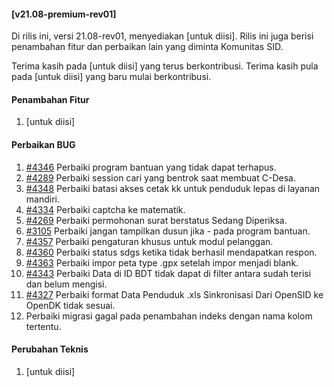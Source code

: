 #### [v21.08-premium-rev01]

Di rilis ini, versi 21.08-rev01, menyediakan [untuk diisi]. Rilis ini juga berisi penambahan fitur dan perbaikan lain yang diminta Komunitas SID.

Terima kasih pada [untuk diisi] yang terus berkontribusi. Terima kasih pula pada [untuk diisi] yang baru mulai berkontribusi.


#### Penambahan Fitur
1. [untuk diisi]


#### Perbaikan BUG
1. [#4346](https://github.com/OpenSID/OpenSID/issues/4346) Perbaiki program bantuan yang tidak dapat terhapus.
2. [#4289](https://github.com/OpenSID/OpenSID/issues/4289) Perbaiki session cari yang bentrok saat membuat C-Desa.
3. [#4348](https://github.com/OpenSID/OpenSID/issues/4348) Perbaiki batasi akses cetak kk untuk penduduk lepas di layanan mandiri.
4. [#4334](https://github.com/OpenSID/OpenSID/issues/4334) Perbaiki captcha ke matematik.
5. [#4269](https://github.com/OpenSID/OpenSID/issues/4269) Perbaiki permohonan surat berstatus Sedang Diperiksa.
6. [#3105](https://github.com/OpenSID/OpenSID/issues/3105) Perbaiki jangan tampilkan dusun jika - pada program bantuan.
7. [#4357](https://github.com/OpenSID/OpenSID/issues/4357) Perbaiki pengaturan khusus untuk modul pelanggan.
8. [#4360](https://github.com/OpenSID/OpenSID/issues/4360) Perbaiki status sdgs ketika tidak berhasil mendapatkan respon.
9. [#4363](https://github.com/OpenSID/OpenSID/issues/4363) Perbaiki impor peta type .gpx setelah impor menjadi blank.
10. [#4343](https://github.com/OpenSID/OpenSID/issues/4343) Perbaiki Data di ID BDT tidak dapat di filter antara sudah terisi dan belum mengisi.
11. [#4327](https://github.com/OpenSID/OpenSID/issues/4327) Perbaiki format Data Penduduk .xls Sinkronisasi Dari OpenSID ke OpenDK tidak sesuai.
12. Perbaiki migrasi gagal pada penambahan indeks dengan nama kolom tertentu.


#### Perubahan Teknis
1. [untuk diisi]
